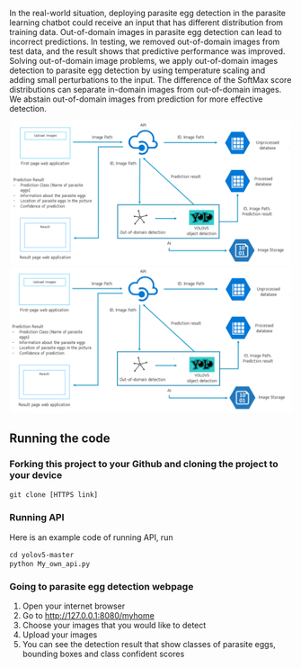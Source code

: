 In the real-world situation, deploying parasite egg detection in the parasite learning chatbot could receive an input that has different distribution from training data. Out-of-domain images in parasite egg detection can lead to incorrect predictions. In testing, we removed out-of-domain images from test data, and the result shows that predictive performance was improved. Solving out-of-domain image problems, we apply out-of-domain images detection to parasite egg detection by using temperature scaling and adding small perturbations to the input. The difference of the SoftMax score distributions can separate in-domain images from out-of-domain images. We abstain out-of-domain images from prediction for more effective detection.

<p align="center">
<img src="./Archi.PNG" width="500">
<img src="./Archi.PNG" width="1000">
</p>

## Running the code
### Forking this project to your Github and cloning the project to your device
```
git clone [HTTPS link]
```
### Running API
Here is an example code of running API, run
```
cd yolov5-master
python My_own_api.py
```
### Going to parasite egg detection webpage
1. Open your internet browser 
2. Go to http://127.0.0.1:8080/myhome
3. Choose your images that you would like to detect
4. Upload your images
5. You can see the detection result that show classes of parasite eggs, bounding boxes and class confident scores
